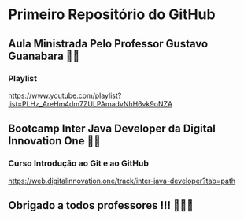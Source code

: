 # Primeiro Repositório do GitHub

## Aula Ministrada Pelo Professor Gustavo Guanabara :man_teacher:

### Playlist

https://www.youtube.com/playlist?list=PLHz_AreHm4dm7ZULPAmadvNhH6vk9oNZA

## Bootcamp Inter Java Developer da Digital Innovation One :man_teacher:

### Curso Introdução ao Git e ao GitHub

https://web.digitalinnovation.one/track/inter-java-developer?tab=path


## Obrigado a todos professores !!! :wave::wave::wave:


